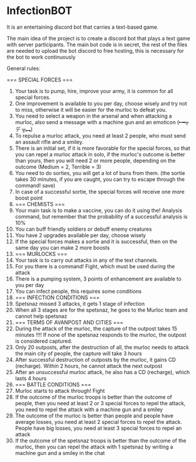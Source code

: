 # InfectionBOT
It is an entertaining discord bot that carries a text-based game.

The main idea of the project is to create a discord bot that plays a text game with server participants. The main bot code is in secret, the rest of the files are needed to upload the bot discord to free hosting, this is necessary for the bot to work continuously

General rules:

  === SPECIAL FORCES ===
1. Your task is to pump, hire, improve your army, it is common for all special forces.
2. One improvement is available to you per day, choose wisely and try not to miss, otherwise it will be easier for the murloc to defeat you.
3. You need to select a weapon in the arsenal and when attacking a murloc, also send a message with a machine gun and an emoticon (╾━╤ デ ╦︻)
4. To repulse a murloc attack, you need at least 2 people, who must send an assault rifle and a smiley.
5. There is an initial set, if it is more favorable for the special forces, so that you can repel a murloc attack in solo, if the murloc's outcome is better than yours, then you will need 2 or more people, depending on the outcome (Medium = 2, Terrible = 3)
6. You need to do sorties, you will get a lot of buns from them. (the sortie takes 30 minutes, if you are caught, you can try to escape through the command! save)
7. In case of a successful sortie, the special forces will receive one more boost point 
8. === CHEMISTS ===
1. Your main task is to make a vaccine, you can do it using the! Analysis command, but remember that the probability of a successful analysis is 10%
2. You can buff friendly soldiers or debuff enemy creatures
3. You have 2 upgrades available per day, choose wisely
4. If the special forces makes a sortie and it is successful, then on the same day you can make 2 more boosts 
5. === MURLOCKS ===
1. Your task is to carry out attacks in any of the text channels.
2. For you there is a command! Fight, which must be used during the attack
3. There is a pumping system, 3 points of enhancement are available to you per day
4. You can infect people, this requires some conditions
5. === INFECTION CONDITIONS ===
1. Spetsnaz missed 3 attacks, it gets 1 stage of infection
2. When all 3 stages are for the spetsnaz, he goes to the Murloc team and cannot help spetsnaz
3. === TERMS OF AVANPOST AND CITIES ===
1. During the attack of the murloc, the capture of the outpost takes 15 minutes !!!! If none of the spetsnaz responds to the murloc, the outpost is considered captured.
2. Only 20 outposts, after the destruction of all, the murloc needs to attack the main city of people, the capture will take 3 hours
3. After successful destruction of outposts by the murloc, it gains CD (recharge). Within 2 hours, he cannot attack the next outpost
4. After an unsuccessful murloc attack, he also has a CD (recharge), which lasts 4 hours
5. === BATTLE CONDITIONS ===
1. Murloc starts to attack through! Fight
2. If the outcome of the murloc troops is better than the outcome of people, then you need at least 2 or 3 special forces to repel the attack, you need to repel the attack with a machine gun and a smiley
3. The outcome of the murloc is better than people and people have average losses, you need at least 2 special forces to repel the attack. People have big losses, you need at least 3 special forces to repel an attack
4. If the outcome of the spetsnaz troops is better than the outcome of the murloc, then you can repel the attack with 1 spetsnaz by writing a machine gun and a smiley in the chat
